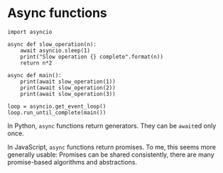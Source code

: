 # Async functions

    import asyncio

    async def slow_operation(n):
        await asyncio.sleep(1)
        print("Slow operation {} complete".format(n))
        return n*2

    async def main():
        print(await slow_operation(1))
        print(await slow_operation(2))
        print(await slow_operation(3))
        
    loop = asyncio.get_event_loop()
    loop.run_until_complete(main())

In Python, `async` functions return generators. They can be `await`ed only once.

In JavaScript, `async` functions return promises. To me, this seems more generally
usable: Promises can be shared consistently, there are many promise-based algorithms and 
abstractions.
